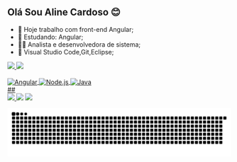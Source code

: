 ## Olá Sou Aline Cardoso 😊

- 🔭 Hoje trabalho com front-end Angular;
- 🌱 Estudando: Angular;
- 👩‍🎓 Analista e desenvolvedora de sistema;
- 🧰 Visual Studio Code,Git,Eclipse;

<div>
  <a href=https://github.com/cardosoaline">
  <img height="180em" src="https://github-readme-stats.vercel.app/api?username=cardosoaline&show_icons=true&theme=midnight-purple&include_all_commits=true&count_private=true"/>
  <img height="180em" src="https://github-readme-stats.vercel.app/api/top-langs/?username=cardosoaline&layout=compact&langs_count=7&theme=midnight-purple"/>
</div>
<div style="display: inline_block"><br>
 
  <img align="center" alt="Angular" height="30" width="70" src="https://img.shields.io/badge/Angular-DD0031?style=for-the-badge&logo=angular&logoColor=white">
  <img align="center" alt="Node.js" height="30" width="70" src="https://img.shields.io/badge/Node.js-43853D?style=for-the-badge&logo=node.js&logoColor=white">
  <img align="center" alt="Java" height="30" width="70" src="https://img.shields.io/badge/Java-ED8B00?style=for-the-badge&logo=java&logoColor=white">

</div>
##
 
<div> 
  <a href="https://instagram.com/aline.cardoso2020" target="_blank"><img src="https://img.shields.io/badge/-Instagram-%23E4405F?style=for-the-badge&logo=instagram&logoColor=white" </a> 
  <a href = "mailto:alinedsc1989@gmail.com"><img src="https://img.shields.io/badge/Gmail-D14836?style=for-the-badge&logo=gmail&logoColor=white"></a>
  <a href="https://www.linkedin.com/in/aline-santos-cardoso/" target="_blank"><img src="https://img.shields.io/badge/-LinkedIn-%230077B5?style=for-the-badge&logo=linkedin&logoColor=white" target="_blank"></a> 
 
 ![Snake animation](https://github.com/cardosoaline/cardosoaline/blob/output/github-contribution-grid-snake.svg)
</div>
